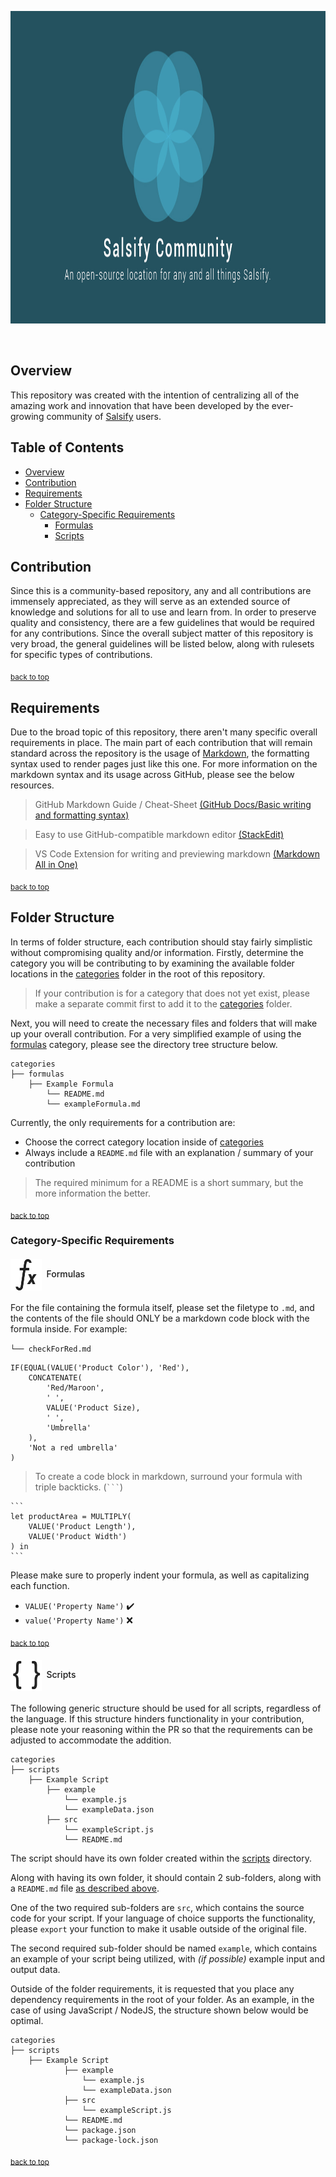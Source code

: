 <p align="center">
	<img height="500" src="assets/readme/main-banner.jpg">
</p>

<br>

## Overview
This repository was created with the intention of centralizing all of the amazing work and innovation that have been developed by the ever-growing community of [Salsify](https://www.salsify.com/) users.

## Table of Contents

- [Overview](#overview)
- [Contribution](#contribution)
- [Requirements](#requirements)
- [Folder Structure](#folder-structure)
	- [Category-Specific Requirements](#category-specific-requirements)
    	- [Formulas](#formulas)
    	- [Scripts](#scripts)

## Contribution
Since this is a community-based repository, any and all contributions are immensely appreciated, as they will serve as an extended source of knowledge and solutions for all to use and learn from.
In order to preserve quality and consistency, there are a few guidelines that would be required for any contributions. Since the overall subject matter of this repository is very broad, the general guidelines will be listed below, along with rulesets for specific types of contributions.

<sub>[back to top](#table-of-contents)</sub>

## Requirements
Due to the broad topic of this repository, there aren't many specific overall requirements in place. The main part of each contribution that will remain standard across the repository is the usage of [Markdown](https://www.markdownguide.org/getting-started/), the formatting syntax used to render pages just like this one.
For more information on the markdown syntax and its usage across GitHub, please see the below resources.
> GitHub Markdown Guide / Cheat-Sheet [(GitHub Docs/Basic writing and formatting syntax)](https://docs.github.com/en/free-pro-team@latest/github/writing-on-github/basic-writing-and-formatting-syntax)

> Easy to use GitHub-compatible markdown editor [(StackEdit)](https://stackedit.io/)

> VS Code Extension for writing and previewing markdown [(Markdown All in One)](https://marketplace.visualstudio.com/items?itemName=yzhang.markdown-all-in-one)

<sub>[back to top](#table-of-contents)</sub>

## Folder Structure
In terms of folder structure, each contribution should stay fairly simplistic without compromising quality and/or information. Firstly, determine the category you will be contributing to by examining the available folder locations in the [categories](/categories) folder in the root of this repository.
> If your contribution is for a category that does not yet exist, please make a separate commit first to add it to the [categories](/categories) folder.

Next, you will need to create the necessary files and folders that will make up your overall contribution. For a very simplified example of using the [formulas](/categories/formulas) category, please see the directory tree structure below.

```
categories
├── formulas
    ├── Example Formula
	    └── README.md
	    └── exampleFormula.md
```

Currently, the only requirements for a contribution are:

- Choose the correct category location inside of [categories](/categories)
-  Always include a `README.md` file with an explanation / summary of your contribution
> The required minimum for a README is a short summary, but the more information the better.

<sub>[back to top](#table-of-contents)</sub>

### Category-Specific Requirements

<h4 id="formulas" style="font-weight: 500;"><img align="center" src="assets/readme/formulas-icon.png">&nbsp;&nbsp;Formulas</img></h4>

For the file containing the formula itself, please set the filetype to `.md`, and the contents of the file should ONLY be a markdown code block with the formula inside. For example:

`└── checkForRed.md`
```
IF(EQUAL(VALUE('Product Color'), 'Red'),
	CONCATENATE(
		'Red/Maroon',
		' ',
		VALUE('Product Size),
		' ',
		'Umbrella'
	),
	'Not a red umbrella'
)
```
> To create a code block in markdown, surround your formula with triple backticks. (` ``` `)
````
```
let productArea = MULTIPLY(
	VALUE('Product Length'),
	VALUE('Product Width')
) in
```
````

Please make sure to properly indent your formula, as well as capitalizing each function.

- `VALUE('Property Name')` ✔️
- `value('Property Name')` ❌

<sub>[back to top](#table-of-contents)</sub>

<h4 id="scripts" style="font-weight: 500;"><img align="center" src="assets/readme/scripts-icon.png">&nbsp;&nbsp;Scripts</img></h4>
The following generic structure should be used for all scripts, regardless of the language. If this structure hinders functionality in your contribution, please note your reasoning within the PR so that the requirements can be adjusted to accommodate the addition.

```
categories
├── scripts
    ├── Example Script
	    ├── example
			└── example.js
			└── exampleData.json
	    ├── src
			└── exampleScript.js
			└── README.md
```
The script should have its own folder created within the [scripts](https://github.com/nick-w-nick/salsify-community/tree/master/categories/scripts) directory.

Along with having its own folder, it should contain 2 sub-folders, along with a `README.md` file [as described above](#folder-structure).

One of the two required sub-folders are `src`, which contains the source code for your script. If your language of choice supports the functionality, please `export` your function to make it usable outside of the original file.

The second required sub-folder should be named `example`, which contains an example of your script being utilized, with _(if possible)_ example input and output data.

Outside of the folder requirements, it is requested that you place any dependency requirements in the root of your folder.
As an example, in the case of using JavaScript / NodeJS, the structure shown below would be optimal.
```
categories
├── scripts
    ├── Example Script
	    	├── example
				└── example.js
				└── exampleData.json
	    	├── src
				└── exampleScript.js
			└── README.md
			└── package.json
			└── package-lock.json
```

<sub>[back to top](#table-of-contents)</sub>